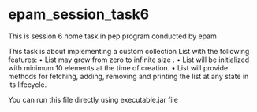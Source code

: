 # epam_session_task6
This is session 6 home task in pep program conducted by epam

This task is about implementing  a custom collection List with the following features:
• List may grow from zero to infinite size .
• List will be initialized with minimum 10 elements at the time of creation.
• List will provide methods for fetching, adding, removing and printing the list at any state in its lifecycle.

You can run this file directly using executable.jar file
